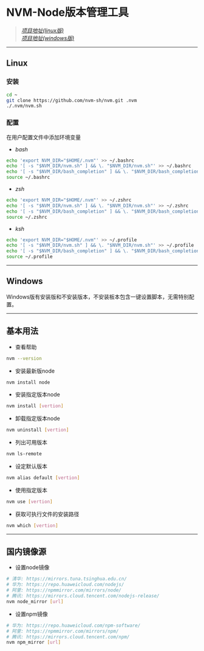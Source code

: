 # NVM-Node版本管理工具
> [*项目地址(linux版)*](https://github.com/nvm-sh/nvm)  
> [*项目地址(windows版)*](https://github.com/coreybutler/nvm-windows)   


---
## Linux  

### 安装
```bash
cd ~
git clone https://github.com/nvm-sh/nvm.git .nvm
./.nvm/nvm.sh
```  

### 配置
在用户配置文件中添加环境变量
- *bash*
```bash
echo 'export NVM_DIR="$HOME/.nvm"' >> ~/.bashrc
echo '[ -s "$NVM_DIR/nvm.sh" ] && \. "$NVM_DIR/nvm.sh"' >> ~/.bashrc
echo '[ -s "$NVM_DIR/bash_completion" ] && \. "$NVM_DIR/bash_completion"' >> ~/.bashrc
source ~/.bashrc
```
- *zsh*
```bash
echo 'export NVM_DIR="$HOME/.nvm"' >> ~/.zshrc
echo '[ -s "$NVM_DIR/nvm.sh" ] && \. "$NVM_DIR/nvm.sh"' >> ~/.zshrc
echo '[ -s "$NVM_DIR/bash_completion" ] && \. "$NVM_DIR/bash_completion"' >> ~/.zshrc
source ~/.zshrc
```

- *ksh*
```bash
echo 'export NVM_DIR="$HOME/.nvm"' >> ~/.profile
echo '[ -s "$NVM_DIR/nvm.sh" ] && \. "$NVM_DIR/nvm.sh"' >> ~/.profile
echo '[ -s "$NVM_DIR/bash_completion" ] && \. "$NVM_DIR/bash_completion"' >> ~/.profile
source ~/.profile
```  

---
## Windows
Windows版有安装版和不安装版本，不安装板本包含一键设置脚本，无需特别配置。   


---
## 基本用法
- 查看帮助
```bash
nvm --version
```
- 安装最新版node
```bash
nvm install node
```
- 安装指定版本node
```bash
nvm install [vertion]
```
- 卸载指定版本node
```bash
nvm uninstall [vertion]
```
- 列出可用版本
```bash
nvm ls-remote
```
- 设定默认版本
```bash
nvm alias default [vertion]
```
- 使用指定版本
```bash
nvm use [vertion]
```
- 获取可执行文件的安装路径
```bash
nvm which [vertion]
```  

---
## 国内镜像源
- 设置node镜像
```bash
# 清华: https://mirrors.tuna.tsinghua.edu.cn/
# 华为: https://repo.huaweicloud.com/nodejs/
# 阿里: https://npmmirror.com/mirrors/node/
# 腾讯: https://mirrors.cloud.tencent.com/nodejs-release/
nvm node_mirror [url]
```
- 设置npm镜像
```bash
# 华为: https://repo.huaweicloud.com/npm-software/
# 阿里: https://npmmirror.com/mirrors/npm/
# 腾讯: https://mirrors.cloud.tencent.com/npm/
nvm npm_mirror [url]
```